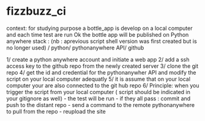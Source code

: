 # fizzbuzz_ci
context: for studying purpose a bottle_app is develop on a local computer and each time test are run Ok the bottle app will be published on Python anywhere
stack : (nb : aprevious script shell version was first created but is no longer used) / python/ pythonanywhere API/ github


1/ create a python anywhere account and initiate a web app
2/ add a ssh access key to the github repo from the newly created server
3/ clone the git repo 
4/ get the id and credential for the pythonanywher API and modify the script on your local computer adequatly
5/ it is assume that on your local computer your are also connected to the git hub repo
6/ Principle: 
  when you trigger the script from your local computer ( script should be indicated in your gitignore as well)
    - the test will be run
    - if they all pass : commit and push to the distant repo
    - send a command to the remote pythonanywhere to pull from the repo 
    - reupload the site
